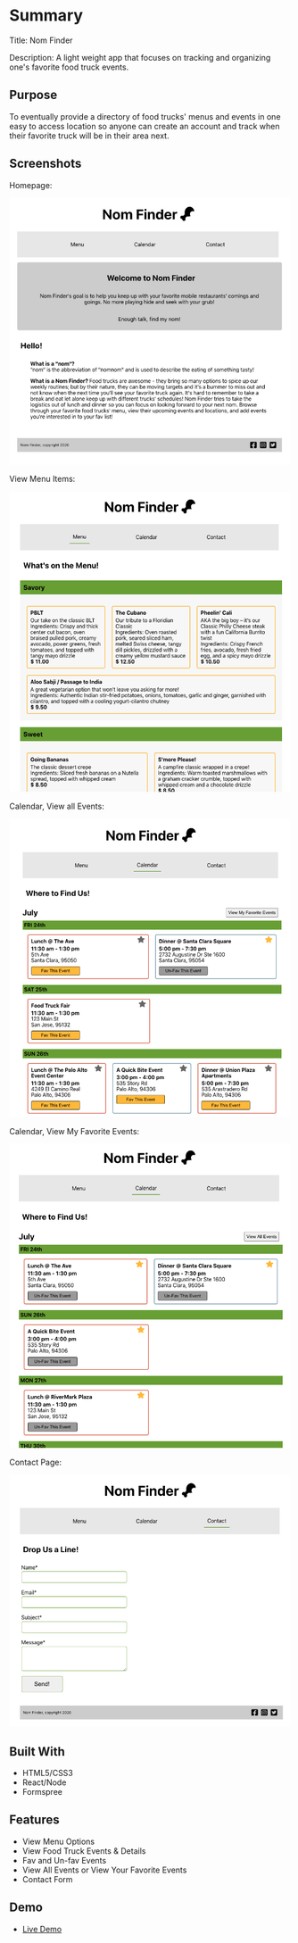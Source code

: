 # Summary

Title: Nom Finder

Description: A light weight app that focuses on tracking and organizing one's favorite food truck events.

## Purpose

To eventually provide a directory of food trucks' menus and events in one easy to access location so anyone can create an account and track when their favorite truck will be in their area next.


## Screenshots
Homepage:

![Home Page](src/screenshots/nf_ss_home.png)

View Menu Items:

![Menu Page](src/screenshots/nf_ss_menu.png)

Calendar, View all Events:

![Full Recipe](src/screenshots/nf_ss_calendar_full.png)

Calendar, View My Favorite Events:

![Recipe Randomizer](src/screenshots/nf_ss_calendar_mine.png)

Contact Page:

![Print Recipe](src/screenshots/nf_ss_contact.png)


## Built With

* HTML5/CSS3
* React/Node
* Formspree

## Features

* View Menu Options
* View Food Truck Events & Details
* Fav and Un-fav Events
* View All Events or View Your Favorite Events
* Contact Form

## Demo

- [Live Demo](https://my-nom-finder.vercel.app/)